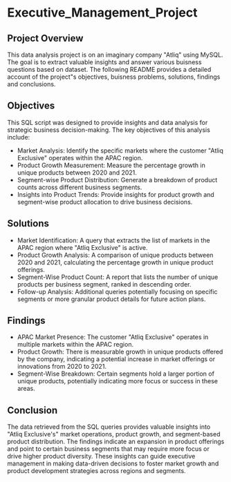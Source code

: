 # Executive_Management_Project

## Project Overview
This data analysis project is on an imaginary company "Atliq"  using MySQL. The goal is to extract valuable insights and answer various buisness questions based on dataset. The following README provides a detailed account of the project"s objectives, buisness problems, solutions, findings and conclusions.

## Objectives

This SQL script was designed to provide insights and data analysis for strategic business decision-making. The key objectives of this analysis include:

- Market Analysis: Identify the specific markets where the customer "Atliq Exclusive" operates within the APAC region.
- Product Growth Measurement: Measure the percentage growth in unique products between 2020 and 2021.
- Segment-wise Product Distribution: Generate a breakdown of product counts across different business segments.
- Insights into Product Trends: Provide insights for product growth and segment-wise product allocation to drive business decisions.

## Solutions

- Market Identification: A query that extracts the list of markets in the APAC region where "Atliq Exclusive" is active.
- Product Growth Analysis: A comparison of unique products between 2020 and 2021, calculating the percentage growth in unique product offerings.
- Segment-Wise Product Count: A report that lists the number of unique products per business segment, ranked in descending order.
- Follow-up Analysis: Additional queries potentially focusing on specific segments or more granular product details for future action plans.

## Findings

- APAC Market Presence: The customer "Atliq Exclusive" operates in multiple markets within the APAC region.
- Product Growth: There is measurable growth in unique products offered by the company, indicating a potential increase in market offerings or innovations from 2020 to 2021.
- Segment-Wise Breakdown: Certain segments hold a larger portion of unique products, potentially indicating more focus or success in these areas.

## Conclusion

The data retrieved from the SQL queries provides valuable insights into "Atliq Exclusive's" market operations, product growth, and segment-based product distribution. The findings indicate an expansion in product offerings and point to certain business segments that may require more focus or drive higher product diversity. These insights can guide executive management in making data-driven decisions to foster market growth and product development strategies across regions and segments.
